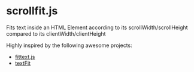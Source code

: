 # scrollfit.js
Fits text inside an HTML Element according to its scrollWidth/scrollHeight compared to its clientWidth/clientHeight

Highly inspired by the following awesome projects:
- [fittext.js](http://fittextjs.com/)
- [textFit](https://github.com/STRML/textFit)
